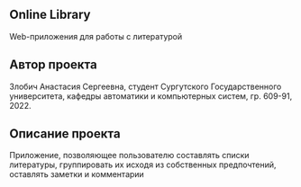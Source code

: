 ## **Online Library** 

Web-приложения для работы с литературой

## **Автор проекта**

Злобич Анастасия Сергеевна, студент Сургутского Государственного университета, кафедры автоматики и компьютерных систем, гр. 609-91, 2022. 

## **Описание проекта**

Приложение, позволяющее пользователю составлять списки литературы, группировать их исходя из собственных предпочтений, оставлять заметки и комментарии
